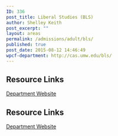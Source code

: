 ```yaml
---
ID: 336
post_title: Liberal Studies (BLS)
author: Shelley Keith
post_excerpt: ""
layout: areas
permalink: /admissions/adult/bls/
published: true
post_date: 2015-08-12 14:46:49
wpcf-department: http://cas.umw.edu/bls/
---
```

<!-- End Types Custom Fields -->
<!-- End Types Custom Fields -->
<!-- End Types Custom Fields -->
<!-- Types Custom Fields: -->

<!-- resource-links -->
<h2>Resource Links</h2>
<!-- department -->
<a href="http://cas.umw.edu/bls/" class="button">Department Website</a>
<!-- End department -->

<!-- End resource-links -->

<!-- End Types Custom Fields -->
<!-- Types Custom Fields: -->

<!-- resource-links -->
<h2>Resource Links</h2>
<!-- department -->
<a href="http://cas.umw.edu/bls/" class="button">Department Website</a>
<!-- End department -->

<!-- End resource-links -->

<!-- End Types Custom Fields -->